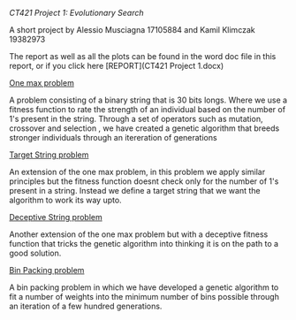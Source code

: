 *CT421 Project 1: Evolutionary Search*

A short project by Alessio Musciagna 17105884 and Kamil Klimczak 19382973

The report as well as all the plots can be found in the word doc file in this report, or if you click here [REPORT](CT421 Project 1.docx)



[One max problem](one-max-problem-final.ipynb)

A problem consisting of a binary string that is 30 bits longs. Where we use a fitness function to rate the strength of an individual based on the number of 1's present in the string. Through a set of operators such as mutation, crossover and selection , we have created a genetic algorithm that breeds stronger individuals through an itereration of generations

[Target String problem](target-string-final.ipynb)

An extension of the one max problem, in this problem we apply similar principles but the fitness function doesnt check only for the number of 1's present in a string. Instead we define a target string that we want the algorithm to work its way upto.

[Deceptive String problem](deceptive_problem_final.ipynb)

Another extension of the one max problem but with a deceptive fitness function that tricks the genetic algorithm into thinking it is on the path to a good solution.

[Bin Packing problem](final_final_version_notebook.ipynb)

A bin packing problem in which we have developed a genetic algorithm to fit a number of weights into the minimum number of bins possible through an iteration of a few hundred generations.
